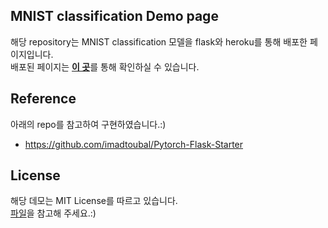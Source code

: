 ## MNIST classification Demo page 
해당 repository는 MNIST classification 모델을 flask와 heroku를 통해 배포한 페이지입니다. <br>
배포된 페이지는 <a href="https://flask-mnist-8.herokuapp.com"><b>이 곳</b><a>를 통해 확인하실 수 있습니다.

## Reference 
아래의 repo를 참고하여 구현하였습니다.:)
- https://github.com/imadtoubal/Pytorch-Flask-Starter 

## License  
해당 데모는 MIT License를 따르고 있습니다.<br>
<a href="/seobeomjin/flask-mnist-8/blob/master/LICENSE">파일</a>을 참고해 주세요.:)
